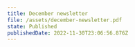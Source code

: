 ```yaml
---
title: December newsletter
file: /assets/december-newsletter.pdf
state: Published
publishedDate: 2022-11-30T23:06:56.876Z
---
```

